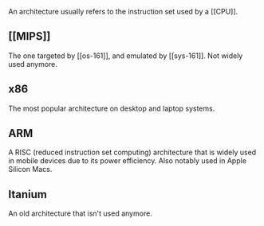 An architecture usually refers to the instruction set used by a [[CPU]].

## [[MIPS]]
The one targeted by [[os-161]], and emulated by [[sys-161]]. Not widely used anymore.

## x86
The most popular architecture on desktop and laptop systems.

## ARM
A RISC (reduced instruction set computing) architecture that is widely used in mobile devices due to its power efficiency. Also notably used in Apple Silicon Macs.

## Itanium
An old architecture that isn't used anymore.